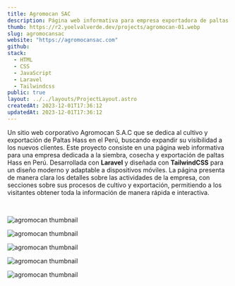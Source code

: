 ```yaml
---
title: Agromocan SAC
description: Página web informativa para empresa exportadora de paltas Hass en Perú.
thumb: https://r2.yoelvalverde.dev/projects/agromocan-01.webp
slug: agromocansac
website: "https://agromocansac.com"
github:
stack:
  - HTML
  - CSS
  - JavaScript
  - Laravel
  - Tailwindcss
public: true
layout: ../../layouts/ProjectLayout.astro
createdAt: 2023-12-01T17:36:12
updatedAt: 2023-12-01T17:36:12
---
```


Un sitio web corporativo Agromocan S.A.C que se dedica al cultivo y exportación de Paltas Hass en el Perú, buscando expandir su visibilidad a los nuevos clientes.
Este proyecto consiste en una página web informativa para una empresa dedicada a la siembra, cosecha y exportación de paltas Hass en Perú. Desarrollada con **Laravel** y diseñada con **TailwindCSS** para un diseño moderno y adaptable a dispositivos móviles. La página presenta de manera clara los detalles sobre las actividades de la empresa, con secciones sobre sus procesos de cultivo y exportación, permitiendo a los visitantes obtener toda la información de manera rápida e interactiva.

<br>

![agromocan thumbnail](https://r2.yoelvalverde.dev/projects/agromocan-02.webp)

![agromocan thumbnail](https://r2.yoelvalverde.dev/projects/agromocan-03.webp)

![agromocan thumbnail](https://r2.yoelvalverde.dev/projects/agromocan-04.webp)

![agromocan thumbnail](https://r2.yoelvalverde.dev/projects/agromocan-05.webp)

![agromocan thumbnail](https://r2.yoelvalverde.dev/projects/agromocan-06.webp)
